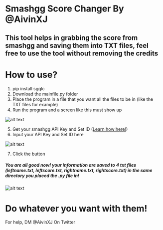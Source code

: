 # Smashgg Score Changer By @AivinXJ
## This tool helps in grabbing the score from smashgg and saving them into TXT files, feel free to use the tool without removing the credits

# How to use?
1. pip install sgqlc
2. Download the mainfile.py folder
3. Place the program in a file that you want all the files to be in (like the TXT files for example)
4. Run the program and a screen like this must show up

![alt text](https://media.discordapp.net/attachments/430699722903126026/785831714433925120/unknown.png)

5. Get your smashgg API Key and Set ID ([Learn how here!](https://google.com/)) 
6. Input your API Key and Set ID here

![alt text](https://media.discordapp.net/attachments/430699722903126026/785832131406069770/unknown.png)

7. Click the button

##### You are all good now! your information are saved to 4 txt files (leftname.txt, leftscore.txt, rightname.txt, rightscore.txt) in the same directory you placed the .py file in!


![alt text](https://media.discordapp.net/attachments/430699722903126026/785833781247737906/unknown.png)
# Do whatever you want with them!



For help, DM @AivinXJ On Twitter
